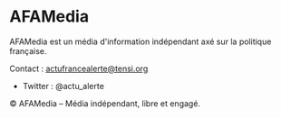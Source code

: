 # AFAMedia
AFAMedia est un média d'information indépendant axé sur la politique française.

Contact :
actufrancealerte@tensi.org
- Twitter : @actu_alerte

© AFAMedia – Média indépendant, libre et engagé.
